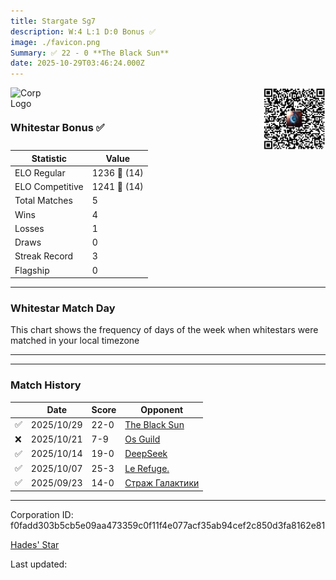 ```yaml
---
title: ​Stargate Sg7
description: W:4 L:1 D:0 Bonus ✅ 
image: ./favicon.png
Summary: ✅ 22 - 0 **The Black Sun**
date: 2025-10-29T03:46:24.000Z
---
```

<head>
<link rel="icon" type="image/x-icon" href="./favicon.ico">
</head>
<img align="left" width="50" height="50" src="./favicon.ico" alt="Corp Logo"><img align="right" width="100" height="100" src="./qr.png" alt="QR Code">

```

```
<br>

### Whitestar Bonus ✅ 

| Statistic | Value |
| --- | --- |
| ELO Regular | 1236 🔺  (14)|
| ELO Competitive | 1241 🔺  (14)|
| Total Matches | 5 |
| Wins | 4 |
| Losses | 1 |
| Draws | 0 |
| Streak Record | 3 |
| Flagship | 0 |

---

### Whitestar Match Day

This chart shows the frequency of days of the week when whitestars were matched in your local timezone

<!-- Load Chart.js from jsDelivr CDN -->
<script src="https://cdn.jsdelivr.net/npm/chart.js@4.0.1"></script>

<!-- Create a canvas element where the chart will be rendered -->
<canvas id="myChart" width="400" height="200"></canvas>

<!-- JavaScript code to render the bar chart -->
<script>
    document.addEventListener("DOMContentLoaded", function() {
        // Ensure scanTime is an array; if empty, handle accordingly
        let timestamps = [1761277584,1760617066,1760033864,1759417902,1758223527];

        const fontColor = 'rgba(64, 128, 160, 1)';

        // Function to convert Unix timestamps to day of the week (0=Sunday, 6=Saturday)
        function getDayOfWeek(timestamp) {
            return new Date(timestamp * 1000).getDay();
        }

        // Initialize an array to count occurrences for each day of the week
        let dayCounts = [0, 0, 0, 0, 0, 0, 0];

        // Populate the dayCounts array based on the scanTime data
        timestamps.forEach(ts => {
            let dayOfWeek = getDayOfWeek(ts);
            dayCounts[dayOfWeek]++;
        });

        // Chart.js configuration for the bar chart
        const data = {
            labels: ['Sunday', 'Monday', 'Tuesday', 'Wednesday', 'Thursday', 'Friday', 'Saturday'],
            datasets: [{
                data: dayCounts,
                backgroundColor: [
                    'rgba(0, 191, 255, 0.2)',   // Deep Sky Blue (Sunday)
                    'rgba(135, 206, 250, 0.2)', // Light Sky Blue (Monday)
                    'rgba(173, 216, 230, 0.2)', // Light Blue (Tuesday)
                    'rgba(214, 236, 243, 0.2)', // Custom light blue (Wednesday)
                    'rgba(173, 216, 230, 0.2)', // Light Blue (Thursday)
                    'rgba(135, 206, 250, 0.2)', // Light Sky Blue (Friday)
                    'rgba(0, 191, 255, 0.2)'    // Deep Sky Blue (Saturday)
                ],
                borderColor: [
                    'rgba(0, 191, 255, 1)',
                    'rgba(135, 206, 250, 1)',
                    'rgba(173, 216, 230, 1)',
                    'rgba(214, 236, 243, 1)',
                    'rgba(173, 216, 230, 1)',
                    'rgba(135, 206, 250, 1)',
                    'rgba(0, 191, 255, 1)'
                ],
                borderWidth: 1,
                minBarLength: 5
            }]
        };

        const config = {
            type: 'bar',
            data: data,
            options: {
                scales: {
                    y: {
                        beginAtZero: true,
                        ticks: {
                            stepSize: 1,
                            color: fontColor
                        },
                        grid: {
                            color: 'rgba(255, 255, 255, 0.2)'
                        }
                    },
                    x: {
                        ticks: {
                            color: fontColor
                        },
                        grid: {
                            display: false 
                        }
                    }
                },
                plugins: {
                    legend: {
                        display: false
                    }
                }
            }
        };

        // Render the chart
        const ctx = document.getElementById('myChart').getContext('2d');
        const myChart = new Chart(ctx, config);
    });
</script>
    
---

---
### Match History

|  | Date | Score | Opponent |
| --- | --- | --- | --- |
| ✅ | 2025/10/29 | 22-0 | [The Black Sun](https://ws.tsl.rocks/corp/0286b6f1736257a025aef3d7d7673c9eff65a9b8207f08ea3ac8462cbcad7eb5/) |
| ❌ | 2025/10/21 | 7-9 | [Os Guild](https://ws.tsl.rocks/corp/95419ee3d00a8d81d84d6fdba1cc4478098c152940903bb6a203af8f646d4e13/) |
| ✅ | 2025/10/14 | 19-0 | [DeepSeek](https://ws.tsl.rocks/corp/3b6cfa9066d6d41f2d411bfc69229f594a18dd7de31fc44eaff787f7153d0484/) |
| ✅ | 2025/10/07 | 25-3 | [Le Refuge\.](https://ws.tsl.rocks/corp/3d5b92e8e4eb41b09f321270a189277951b5989b232c79bfee0cfa80ca846665/) |
| ✅ | 2025/09/23 | 14-0 | [Страж Галактики](https://ws.tsl.rocks/corp/ab4f340d0afdb0896e9ea68431795c811edc1afc130d1e15d53b78abfaf1bace/) |

---
Corporation ID: f0fadd303b5cb5e09aa473359c0f11f4e077acf35ab94cef2c850d3fa8162e81

[Hades' Star](https://www.hadesstar.com)
<script src="/assets/localtime.js"></script>
<div>
  Last updated: <span class="last-updated-date" data-unix-time="1761709584"></span>
</div>